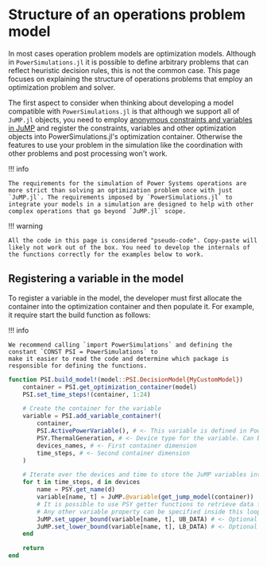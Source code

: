 # Structure of an operations problem model

In most cases operation problem models are optimization models. Although in `PowerSimulations.jl` it is
possible to define arbitrary problems that can reflect heuristic decision rules, this is not the common case. This page focuses on explaining the structure of operations problems that employ an optimization problem and solver.

The first aspect to consider when thinking about developing a model compatible with `PowerSimulations.jl` is that although we support all of `JuMP.jl` objects, you need to employ [anonymous constraints and variables in JuMP](https://jump.dev/JuMP.jl/stable/manual/variables/#anonymous_variables)
and register the constraints, variables and other optimization objects into PowerSimulations.jl's optimization container. Otherwise the features to use your problem in the simulation like the coordination with other problems and post processing won't work.

!!! info
    
    The requirements for the simulation of Power Systems operations are more strict than solving an optimization problem once with just `JuMP.jl`. The requirements imposed by `PowerSimulations.jl` to integrate your models in a simulation are designed to help with other complex operations that go beyond `JuMP.jl` scope.

!!! warning
    
    All the code in this page is considered "pseudo-code". Copy-paste will likely not work out of the box. You need to develop the internals of the functions correctly for the examples below to work.

## Registering a variable in the model

To register a variable in the model, the developer must first allocate the container into the
optimization container and then populate it. For example, it require start the build function as follows:

!!! info
    
    We recommend calling `import PowerSimulations` and defining the constant `CONST PSI = PowerSimulations` to
    make it easier to read the code and determine which package is responsible for defining the functions.

```julia
function PSI.build_model!(model::PSI.DecisionModel{MyCustomModel})
    container = PSI.get_optimization_container(model)
    PSI.set_time_steps!(container, 1:24)

    # Create the container for the variable
    variable = PSI.add_variable_container!(
        container,
        PSI.ActivePowerVariable(), # <- This variable is defined in PowerSimulations but the user can define their own
        PSY.ThermalGeneration, # <- Device type for the variable. Can be from PSY or custom defined
        devices_names, # <- First container dimension
        time_steps, # <- Second container dimension
    )

    # Iterate over the devices and time to store the JuMP variables into the container.
    for t in time_steps, d in devices
        name = PSY.get_name(d)
        variable[name, t] = JuMP.@variable(get_jump_model(container))
        # It is possible to use PSY getter functions to retrieve data from the generators
        # Any other variable property can be specified inside this loop.
        JuMP.set_upper_bound(variable[name, t], UB_DATA) # <- Optional
        JuMP.set_lower_bound(variable[name, t], LB_DATA) # <- Optional
    end

    return
end
```
